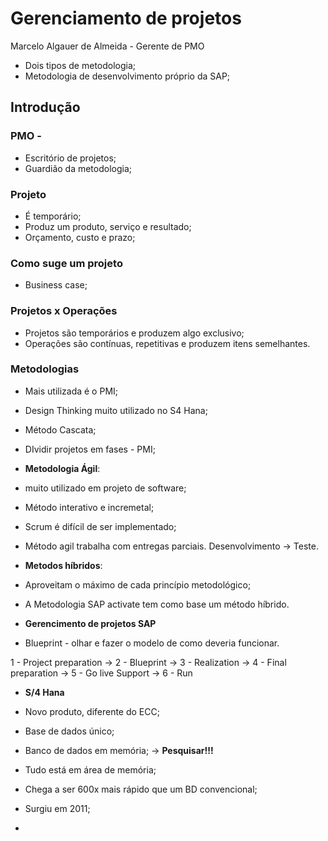 # Gerenciamento de projetos

Marcelo Algauer de Almeida - Gerente de PMO

- Dois tipos de metodologia;
- Metodologia de desenvolvimento próprio da SAP;


## Introdução

### PMO - 

- Escritório de projetos;
- Guardião da metodologia;

### Projeto

- É temporário;
- Produz um produto, serviço e resultado;
- Orçamento, custo e prazo;

### Como suge um projeto

- Business case;

### Projetos x Operações

- Projetos são temporários e produzem algo exclusivo;
- Operações são contínuas, repetitivas e produzem itens semelhantes.

### Metodologias

- Mais utilizada é o PMI;
- Design Thinking muito utilizado no S4 Hana;

- Método Cascata;
- DIvidir projetos em fases - PMI;

- **Metodologia Ágil**:
 - muito utilizado em projeto de software;
 - Método interativo e incremetal;
 - Scrum é difícil de ser implementado;
 - Método agil trabalha com entregas parciais. Desenvolvimento -> Teste.
 
 - **Metodos híbridos**:
 - Aproveitam o máximo  de cada princípio metodológico;
 - A Metodologia SAP activate tem como base um método híbrido.
 
 - **Gerencimento de projetos SAP**
 - Blueprint - olhar e fazer o modelo de como deveria funcionar.
 
 1 - Project preparation -> 2 - Blueprint -> 3 - Realization -> 4 - Final preparation -> 5 -  Go live Support -> 6 - Run
 
 - **S/4 Hana**
 
 - Novo produto, diferente do ECC;
 - Base de dados único;
 - Banco de dados em memória; -> **Pesquisar!!!**
 - Tudo está em área de memória;
 - Chega a ser 600x mais rápido que um BD convencional;
 - Surgiu em 2011;
 - 


